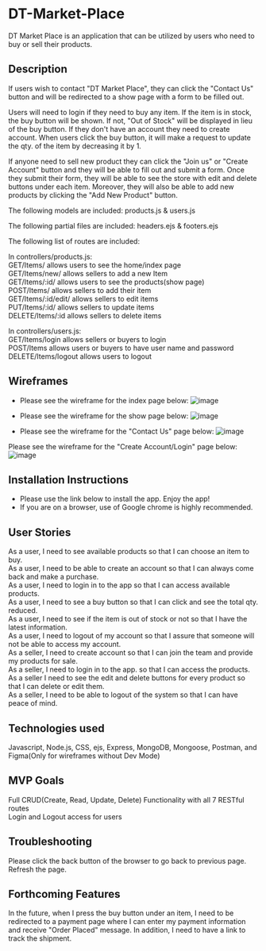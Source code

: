 # DT-Market-Place
DT Market Place is an application that can be utilized by users who need to buy or sell their products. </br>

**<h2>Description</h2>** 
If users wish to contact "DT Market Place", they can click the "Contact Us" button and will be redirected to a show page with a form to be filled out. </br>

Users will need to login if they need to buy any item. If the item is in stock, the buy button will be shown. If not, "Out of Stock" will be displayed in lieu of the buy button. If they don't have an account they need to create account. When users click the buy button, it will make a request to update the qty. of the item by decreasing it by 1. </br>

If anyone need to sell new product they can click the "Join us" or "Create Account" button and they will be able to fill out and submit a form. Once they submit their form, they will be able to see the store with edit and delete buttons under each item. Moreover, they will also be able to add new products by clicking the "Add New Product" button. </br>

The following models are included: products.js & users.js </br>

The following partial files are included: headers.ejs & footers.ejs  </br>

The following list of routes are included:   </br>

In controllers/products.js:   </br>
GET/Items/ allows users to see the home/index page   </br>
GET/Items/new/ allows sellers to add a new Item    </br>
GET/Items/:id/ allows users to see the products(show page)   </br>
POST/Items/ allows sellers to add their item   </br>
GET/Items/:id/edit/ allows sellers to edit items    </br>
PUT/Items/:id/ allows sellers to update items    </br>
DELETE/Items/:id allows sellers to delete items    </br>

In controllers/users.js:   </br>
GET/Items/login allows sellers or buyers to login   </br>
POST/Items allows users or buyers to have user name and password    </br>
DELETE/Items/logout allows users to logout   </br>

**<h2>Wireframes</h2>**   
- Please see the wireframe for the index page below:
![image](https://github.com/davedawita/DT-Market-Place/assets/155693018/dc8da2dc-6558-4150-9284-44f7f6b77ffb)


- Please see the wireframe for the show page below:
![image](https://github.com/davedawita/DT-Market-Place/assets/155693018/076d7164-f127-4fa4-b307-a2dbc4e1864d)


- Please see the wireframe for the "Contact Us" page below:
![image](https://github.com/davedawita/DT-Market-Place/assets/155693018/516f2470-ed99-40cb-9703-5e7928f2f46b)


Please see the wireframe for the "Create Account/Login" page below:
![image](https://github.com/davedawita/DT-Market-Place/assets/155693018/1042a3da-4f8c-49c2-8283-b45825abc22f)

**<h2>Installation Instructions</h2>**   
 - Please use the link below to install the app. Enjoy the app!   </br>
 - If you are on a browser, use of Google chrome is highly recommended.    </br>

**<h2>User Stories</h2>** 
As a user, I need to see available products so that I can choose an item to buy.  </br>
As a user, I need to be able to create an account so that I can always come back and make a purchase.   </br>
As a user, I need to login in to the app so that I can access available products.  </br>
As a user, I need to see a buy button so that I can click and see the total qty. reduced.  </br> 
As a user, I need to see if the item is out of stock or not so that I have the latest information.   </br>
As a user, I need to logout of my account so that I assure that someone will not be able to access my account.  </br> 
As a seller, I need to create account so that I can join the team and provide my products for sale.   </br>
As a seller, I need to login in to the app. so that I can access the products.   </br>
As a seller I need to see the edit and delete buttons for every product so that I can delete or edit them.  </br>
As a seller, I need to be able to logout of the system so that I can have peace of mind.  </br>


**<h2>Technologies used</h2>** 
Javascript, Node.js, CSS, ejs, Express, MongoDB, Mongoose, Postman, and Figma(Only for wireframes without Dev Mode)   </br>

**<h2>MVP Goals</h2>**
Full CRUD(Create, Read, Update, Delete) Functionality with all 7 RESTful routes </br>
Login and Logout access for users   </br>

**<h2>Troubleshooting</h2>**
Please click the back button of the browser to go back to previous page. Refresh the page.   </br>

**<h2>Forthcoming Features</h2>**
In the future, when I press the buy button under an item, I need to be redirected to a payment page where I can enter my payment information and receive "Order Placed" message. In addition, I need to have a link to track the shipment.
